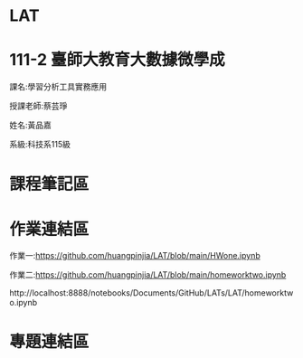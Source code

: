 # LAT
# 111-2 臺師大教育大數據微學成
課名:學習分析工具實務應用

授課老師:蔡芸琤

姓名:黃品嘉

系級:科技系115級


# 課程筆記區


# 作業連結區

作業一:https://github.com/huangpinjia/LAT/blob/main/HWone.ipynb

作業二:https://github.com/huangpinjia/LAT/blob/main/homeworktwo.ipynb

http://localhost:8888/notebooks/Documents/GitHub/LATs/LAT/homeworktwo.ipynb

# 專題連結區
